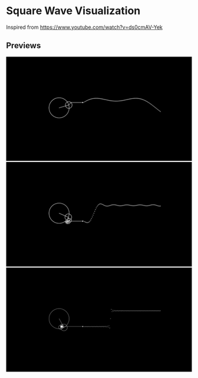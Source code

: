 # Square Wave Visualization 
Inspired from https://www.youtube.com/watch?v=ds0cmAV-Yek

## Previews
![preview1](preview1.gif)
![preview2](preview2.gif)
![preview3](preview3.gif)
